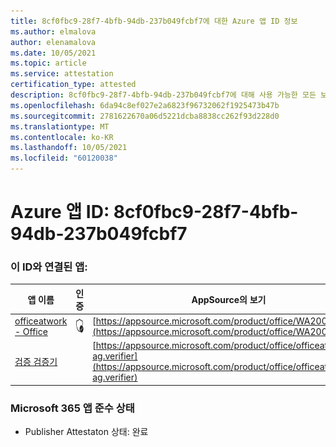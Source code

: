 ```yaml
---
title: 8cf0fbc9-28f7-4bfb-94db-237b049fcbf7에 대한 Azure 앱 ID 정보
ms.author: elmalova
author: elenamalova
ms.date: 10/05/2021
ms.topic: article
ms.service: attestation
certification_type: attested
description: 8cf0fbc9-28f7-4bfb-94db-237b049fcbf7에 대해 사용 가능한 모든 보안 및 규정 준수 정보입니다.
ms.openlocfilehash: 6da94c8ef027e2a6823f96732062f1925473b47b
ms.sourcegitcommit: 2781622670a06d5221dcba8838cc262f93d228d0
ms.translationtype: MT
ms.contentlocale: ko-KR
ms.lasthandoff: 10/05/2021
ms.locfileid: "60120038"
---
```

# <a name="azure-app-id-8cf0fbc9-28f7-4bfb-94db-237b049fcbf7"></a>Azure 앱 ID: 8cf0fbc9-28f7-4bfb-94db-237b049fcbf7


### <a name="apps-associated-with-this-id"></a>이 ID와 연결된 앱:
| **앱 이름** | **인증** | **AppSource의 보기** |
|--------------|---------------|-----------------------|
| [officeatwork - Office](https://docs.microsoft.com/microsoft-365-app-certification/forward/WA200000133) | <img alt="Certified application badge" src="../media/certified-badge.png" height="25" width="25" /> | [https://appsource.microsoft.com/product/office/WA200000133](https://appsource.microsoft.com/product/office/WA200000133) |
| [검증 검증기](https://docs.microsoft.com/microsoft-365-app-certification/forward/officeatwork-ag.verifier) |  | [https://appsource.microsoft.com/product/office/officeatwork-ag.verifier](https://appsource.microsoft.com/product/office/officeatwork-ag.verifier) |

### <a name="microsoft-365-app-compliance-status"></a>Microsoft 365 앱 준수 상태
- Publisher Attestaton 상태: 완료
